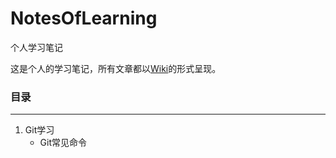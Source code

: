 # NotesOfLearning
个人学习笔记

这是个人的学习笔记，所有文章都以[Wiki](https://github.com/william-hyx/NotesOfLearning/wiki)的形式呈现。

### 目录

---

1. Git学习
	- Git常见命令